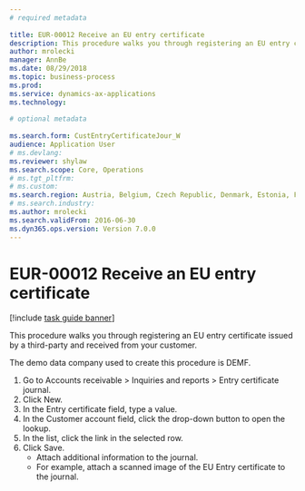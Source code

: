 ```yaml
--- 
# required metadata 
 
title: EUR-00012 Receive an EU entry certificate
description: This procedure walks you through registering an EU entry certificate issued by a third-party and received from your customer. 
author: mrolecki
manager: AnnBe 
ms.date: 08/29/2018
ms.topic: business-process 
ms.prod:  
ms.service: dynamics-ax-applications 
ms.technology:  
 
# optional metadata 
 
ms.search.form: CustEntryCertificateJour_W   
audience: Application User 
# ms.devlang:  
ms.reviewer: shylaw
ms.search.scope: Core, Operations 
# ms.tgt_pltfrm:  
# ms.custom:  
ms.search.region: Austria, Belgium, Czech Republic, Denmark, Estonia, Finland, France, Germany, Hungary, Ireland, Italy, Latvia, Lithuania, Netherlands, Poland, Spain, Sweden, United Kingdom
# ms.search.industry: 
ms.author: mrolecki
ms.search.validFrom: 2016-06-30 
ms.dyn365.ops.version: Version 7.0.0 
---
```

# EUR-00012 Receive an EU entry certificate

[!include [task guide banner](../../includes/task-guide-banner.md)]

This procedure walks you through registering an EU entry certificate issued by a third-party and received from your customer.



The demo data company used to create this procedure is DEMF.

1. Go to Accounts receivable > Inquiries and reports > Entry certificate journal.
2. Click New.
3. In the Entry certificate field, type a value.
4. In the Customer account field, click the drop-down button to open the lookup.
5. In the list, click the link in the selected row.
6. Click Save.
    * Attach additional information to the journal.  
    * For example, attach a scanned image of the EU Entry certificate to the journal.  

